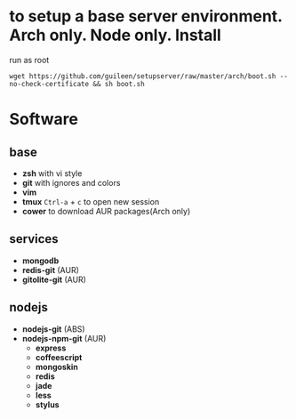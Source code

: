 to setup a base server environment. Arch only. Node only.
Install
========
run as root

    wget https://github.com/guileen/setupserver/raw/master/arch/boot.sh --no-check-certificate && sh boot.sh

Software
========

base
--------
* **zsh**  with vi style
* **git**  with ignores and colors
* **vim**
* **tmux**  `Ctrl-a` + `c` to open new session
* **cower** to download AUR packages(Arch only)

services
--------
* **mongodb**
* **redis-git** (AUR)
* **gitolite-git** (AUR)

nodejs
--------
* **nodejs-git** (ABS)
* **nodejs-npm-git** (AUR)
    * **express**
    * **coffeescript**
    * **mongoskin**
    * **redis**
    * **jade**
    * **less**
    * **stylus**
